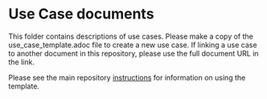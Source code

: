 # Use Case documents

This folder contains descriptions of use cases. Please make a copy of the use_case_template.adoc file to create a new use case. If linking a use case to another document in this repository, please use the full document URL in the link.

Please see the main repository [instructions](https://github.com/opengeospatial/IDBE-Geotech/README.md) for information on using the template.
